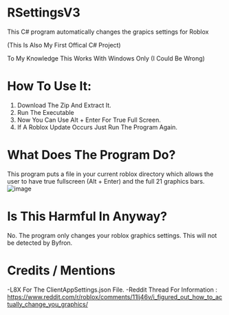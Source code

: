# RSettingsV3

This C# program automatically changes the grapics settings for Roblox

(This Is Also My First Offical C# Project)

To My Knowledge This Works With Windows Only (I Could Be Wrong)

# How To Use It:

1. Download The Zip And Extract It.
2. Run The Executable
3. Now You Can Use Alt + Enter For True Full Screen.
4. If A Roblox Update Occurs Just Run The Program Again.

# What Does The Program Do?

This program puts a file in your current roblox directory which allows the user to have true fullscreen (Alt + Enter) and the full 21 graphics bars.
![image](https://github.com/Sinmysize/RSettingsV3/assets/117319536/36fe61af-34a1-4ff0-af17-c53cc3102150)


# Is This Harmful In Anyway?

No. The program only changes your roblox graphics settings. This will not be detected by Byfron.

# Credits / Mentions

-L8X For The ClientAppSettings.json File.
-Reddit Thread For Information : https://www.reddit.com/r/roblox/comments/11lj46v/i_figured_out_how_to_actually_change_you_graphics/
